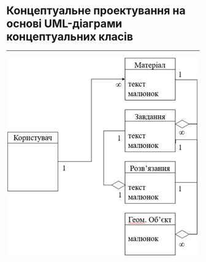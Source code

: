 # Концептуальне проектування на основі UML-діаграми концептуальних класів
***
![3.1.1](https://github.com/Sergeev1ch/webproject/blob/main/jpg/3.1.1.png)
